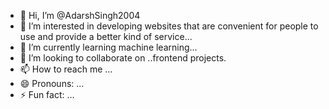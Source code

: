 - 👋 Hi, I’m @AdarshSingh2004
- 👀 I’m interested in developing websites that are convenient for people to use and provide a better kind of service...
- 🌱 I’m currently learning machine learning...
- 💞️ I’m looking to collaborate on ..frontend projects.
- 📫 How to reach me ...
- 😄 Pronouns: ...
- ⚡ Fun fact: ...

<!---
AdarshSingh2004/AdarshSingh2004 is a ✨ special ✨ repository because its `README.md` (this file) appears on your GitHub profile.
You can click the Preview link to take a look at your changes.
--->
